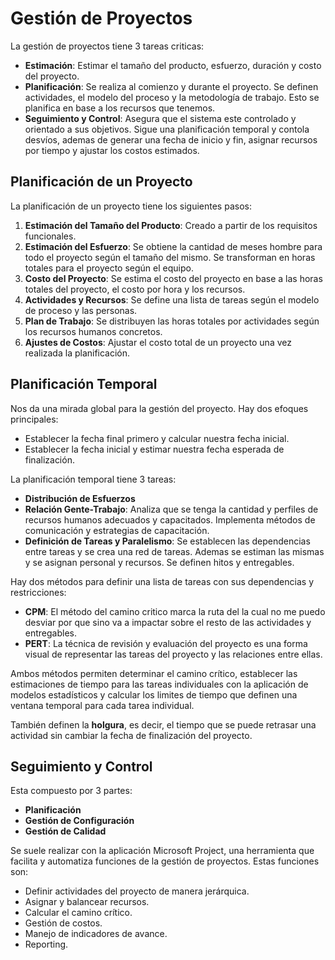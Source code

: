# Gestión de Proyectos

La gestión de proyectos tiene 3 tareas criticas:

- **Estimación**: Estimar el tamaño del producto, esfuerzo, duración y costo del proyecto.
- **Planificación**: Se realiza al comienzo y durante el proyecto. Se definen actividades, el modelo del proceso y la metodología de trabajo. Esto se planifica en base a los recursos que tenemos.
- **Seguimiento y Control**: Asegura que el sistema este controlado y orientado a sus objetivos. Sigue una planificación temporal y contola desvíos, ademas de generar una fecha de inicio y fin, asignar recursos por tiempo y ajustar los costos estimados.

## Planificación de un Proyecto

La planificación de un proyecto tiene los siguientes pasos:

1. **Estimación del Tamaño del Producto**: Creado a partir de los requisitos funcionales.
2. **Estimación del Esfuerzo**: Se obtiene la cantidad de meses hombre para todo el proyecto según el tamaño del mismo. Se transforman en horas totales para el proyecto según el equipo.
3. **Costo del Proyecto**: Se estima el costo del proyecto en base a las horas totales del proyecto, el costo por hora y los recursos.
4. **Actividades y Recursos**: Se define una lista de tareas según el modelo de proceso y las personas.
5. **Plan de Trabajo**: Se distribuyen las horas totales por actividades según los recursos humanos concretos.
6. **Ajustes de Costos**: Ajustar el costo total de un proyecto una vez realizada la planificación.

## Planificación Temporal

Nos da una mirada global para la gestión del proyecto. Hay dos efoques principales:

- Establecer la fecha final primero y calcular nuestra fecha inicial.
- Establecer la fecha inicial y estimar nuestra fecha esperada de finalización.

La planificación temporal tiene 3 tareas:

- **Distribución de Esfuerzos** 
- **Relación Gente-Trabajo**: Analiza que se tenga la cantidad y perfiles de recursos humanos adecuados y capacitados. Implementa métodos de comunicación y estrategias de capacitación.
- **Definición de Tareas y Paralelismo**: Se establecen las dependencias entre tareas y se crea una red de tareas. Ademas se estiman las mismas y se asignan personal y recursos. Se definen hitos y entregables.

Hay dos métodos para definir una lista de tareas con sus dependencias y restricciones:

- **CPM**: El método del camino critico marca la ruta del la cual no me puedo desviar por que sino va a impactar sobre el resto de las actividades y entregables.
- **PERT**: La técnica de revisión y evaluación del proyecto es una forma visual de representar las tareas del proyecto y las relaciones entre ellas.

Ambos métodos permiten determinar el camino crítico, establecer las estimaciones de tiempo para las tareas individuales con la aplicación de modelos estadísticos y calcular los limites de tiempo que definen una ventana temporal para cada tarea individual.

También definen la **holgura**, es decir, el tiempo que se puede retrasar una actividad sin cambiar la fecha de finalización del proyecto.

## Seguimiento y Control

Esta compuesto por 3 partes:

- **Planificación**
- **Gestión de Configuración**
- **Gestión de Calidad**

Se suele realizar con la aplicación Microsoft Project, una herramienta que facilita y automatiza funciones de la gestión de proyectos. Estas funciones son:

- Definir actividades del proyecto de manera jerárquica.
- Asignar y balancear recursos.
- Calcular el camino crítico.
- Gestión de costos.
- Manejo de indicadores de avance.
- Reporting.

